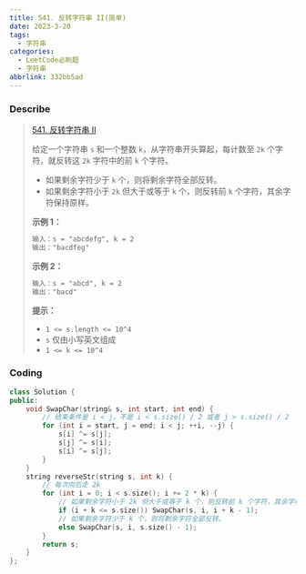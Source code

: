 ```yaml
---
title: 541. 反转字符串 II(简单)
date: 2023-3-20
tags:
  - 字符串
categories:
  - LeetCode必刷题
  - 字符串
abbrlink: 332bb5ad
---
```


### Describe

> [541. 反转字符串 II](https://leetcode.cn/problems/reverse-string-ii/)
>
> 给定一个字符串 `s` 和一个整数 `k`，从字符串开头算起，每计数至 `2k` 个字符，就反转这 `2k` 字符中的前 `k` 个字符。
>
> - 如果剩余字符少于 `k` 个，则将剩余字符全部反转。
> - 如果剩余字符小于 `2k` 但大于或等于 `k` 个，则反转前 `k` 个字符，其余字符保持原样。
>
> **示例 1：**
>
> ```txt
> 输入：s = "abcdefg", k = 2
> 输出："bacdfeg"
> ```
>
> **示例 2：**
>
> ```txt
> 输入：s = "abcd", k = 2
> 输出："bacd"
> ```
>
> **提示：**
>
> - `1 <= s.length <= 10^4`
> - `s` 仅由小写英文组成
> - `1 <= k <= 10^4`

### Coding

```cpp
class Solution {
public:
    void SwapChar(string& s, int start, int end) {
        // 结束条件是 i < j，不是 i < s.size() / 2 或者 j > s.size() / 2
        for (int i = start, j = end; i < j; ++i, --j) {
            s[i] ^= s[j];
            s[j] ^= s[i];
            s[i] ^= s[j];
        }
    }
    string reverseStr(string s, int k) {
        // 每次向后走 2k
        for (int i = 0; i < s.size(); i += 2 * k) {
            // 如果剩余字符小于 2k 但大于或等于 k 个，则反转前 k 个字符，其余字符保持原样。
            if (i + k <= s.size()) SwapChar(s, i, i + k - 1);
            // 如果剩余字符少于 k 个，则将剩余字符全部反转。
            else SwapChar(s, i, s.size() - 1);
        }
        return s;
    }
};
```

